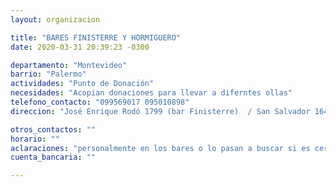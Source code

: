 ```yaml
---
layout: organizacion

title: "BARES FINISTERRE Y HORMIGUERO"
date: 2020-03-31 20:39:23 -0300

departamento: "Montevideo"
barrio: "Palermo"
actividades: "Punto de Donación"
necesidades: "Acopian donaciones para llevar a diferntes ollas"
telefono_contacto: "099569017 095010898"
direccion: "José Enrique Rodó 1799 (bar Finisterre)  / San Salvador 1644 (Bar Hormiguero)"

otros_contactos: ""
horario: ""
aclaraciones: "personalmente en los bares o lo pasan a buscar si es cerca (andan en bici) - Cordón y Palermo"
cuenta_bancaria: ""

---
```

